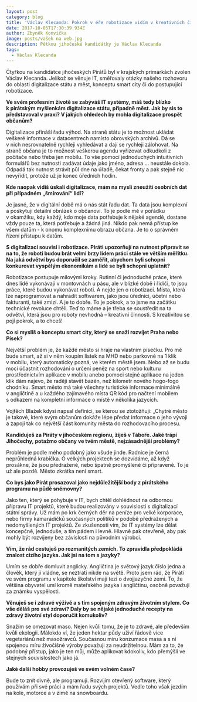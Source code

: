 ```yaml
---
layout: post
category: blog
title: 'Václav Klecanda: Pokrok v éře robotizace vidím v kreativních činnostech'
date: 2017-10-05T17:30:39.934Z
author: Zbyněk Konvička
image: posts/vašek na web.jpg
description: Pětkou jihočeské kandidátky je Václav Klecanda
tags:
  - Václav Klecanda
---
```


Čtyřkou na kandidátce jihočeských Pirátů byl
v krajských primárkách zvolen Václav Klecanda. Jelikož se věnuje IT,
směřovaly otázky našeho rozhovoru do oblasti digitalizace státu a měst,
konceptu smart city či do postupující robotizace.

**Ve svém profesním životě se zabýváš IT systémy, máš tedy blízko k pirátským
myšlenkám digitalizace státu, případně měst. Jak by sis to představoval
v praxi? V jakých ohledech by mohla digitalizace prospět občanům?**

Digitalizace přináší řadu výhod. Na straně státu je
to možnost ukládat veškeré informace v datacentrech namísto obrovských
archivů. Dá se v nich nesrovnatelně rychleji vyhledávat a dají se rychleji
zálohovat. Na straně občana je to možnost veškerou agendu vyřizovat
odkudkoli z počítače nebo třeba jen mobilu. To vše pomocí jednoduchých
intuitivních formulářů bez nutnosti zadávat údaje jako jméno, adresa … neustále
dokola. Odpadá tak nutnost strávit půl dne na úřadě, čekat fronty a pak stejně
nic nevyřídit, protože už je konec úředních hodin.

**Kde naopak vidíš úskalí digitalizace, mám na mysli zneužití osobních dat při případném „šmírování“ lidí?**

Je jasné, že v digitální době má o nás stát
řadu dat. Ta data jsou komplexní a poskytují detailní obrázek o občanovi. To je
podle mě v pořádku v okamžiku, kdy každý, kdo moje data potřebuje
k nějaké agendě, dostane vždy pouze ta, která potřebuje a žádná jiná.
Nikdo pak nemá přístup ke všem datům - k onomu komplexnímu obrazu občana.
Je to o správném řízení přístupu k datům.

**S digitalizací
souvisí i robotizace. Piráti upozorňují na nutnost připravit se na to, že
roboti budou brát velmi brzy lidem práci stále ve větším měřítku. Na jaká
odvětví bys doporučil se zaměřit, abychom byli schopni konkurovat vyspělým
ekonomikám a lidé se byli schopni uplatnit?**

Robotizace postupuje mílovými kroky. Rutinní či
jednoduché práce, které dnes lidé vykonávají v montovnách u pásu, ale
v blízké době i řidiči, to jsou práce, které budou vykonávat roboti. A
nejde jen o robotizaci. Místa, která lze naprogramovat a nahradit softwarem,
jako jsou úředníci, účetní nebo fakturanti, také zmizí. A je to dobře. To je
pokrok, a to jsme na začátku technické revoluce chtěli. Teď to máme a je třeba se
soustředit na ta odvětví, která jsou pro roboty nevhodná – kreativní činnosti.
S kreativitou se pojí pokrok, a to chceš!

**Co si myslíš o konceptu smart city, který se snaží rozvíjet Praha nebo Písek?**

Největší problém je, že každé město si hraje na
vlastním písečku. Pro mě bude smart, až si v něm koupím lístek na MHD nebo
parkovné na 1 klik v mobilu, který automaticky pozná, ve kterém městě
jsem. Nebo až se budu moci účastnit rozhodování o určení peněz na sport nebo
kulturu prostřednictvím aplikace v mobilu anebo pomoci stejné aplikace na
jeden klik dám najevo, že raději stavět bazén, než kilometr nového hogo-fogo
chodníku. Smart město má také všechny turistické informace minimálně
v angličtině a u každého zajímavého místa QR kód pro načtení mobilem
s odkazem na kompletní informace o místě v několika jazycích.

Vojtěch Blažek kdysi napsal definici, se kterou se ztotožňuji: „Chytré město je takové, které
svým občanům dokáže lépe předat informace o jeho vývoji a zapojí tak co
největší část komunity města do rozhodovacího procesu.

**Kandiduješ za Piráty v jihočeském regionu, žiješ v Táboře.
Jaké trápí Jihočechy, potažmo občany ve tvém městě, nejzásadnější problémy?**

Problém je podle mého podobný jako všude jinde. Radnice
je černá neprůhledná krabička. O velkých projektech se dozvídáme, až když
prosákne, že jsou předražené, nebo špatně promyšlené či připravené. To je už
ale pozdě. Město zkrátka není smart.

**Co bys jako Pirát prosazoval jako nejdůležitější body z pirátského programu
na půdě sněmovny?**

Jako ten, který se pohybuje v IT, bych chtěl
dohlédnout na odbornou přípravu IT projektů, které budou realizovány
v souvislosti s digitalizací státní správy. Už mám po krk černých děr
na peníze pro velké korporace, nebo firmy kamarádíčků současných politiků
v podobě předražených a nedomyšlených IT projektů. Ze zkušenosti vím, že
IT systémy lze dělat koncepčně, jednoduše, a tím pádem i levně. Hlavně pak
otevřeně, aby pak mohly být rozvíjeny bez závislosti na původním výrobci.

**Vím, že rád cestuješ po rozmanitých zemích.
To zpravidla předpokládá znalost cizího jazyka. Jak jsi na tom s jazyky?**

Umím se dobře domluvit anglicky. Angličtina je
světový jazyk číslo jedna a člověk, který jí vládne, se neztratí nikde
na světě. Proto jsem rád, že Piráti ve svém programu v kapitole školství
mají tezi o dvojjazyčné zemi. To, že většina obyvatel umí kromě mateřského
jazyka i angličtinu, osobně považuji za známku vyspělosti.

**Věnuješ se i zdravé výživě a s tím spojeným zdravým životním stylem.
Co vše děláš pro své zdraví?
Daly by se nějaké jednoduché recepty na zdravý životní styl doporučit komukoliv?**

Snažím se omezovat maso. Nejen kvůli tomu, že je to
zdravé, ale především kvůli ekologii. Málokdo ví, že jeden hektar půdy uživí
řádově více vegetariánů než masožravců. Současnou míru konzumace masa a
s ní spojenou míru živočišné výroby považuji za neudržitelnou. Mám za to,
že podobný přístup, jako je ten můj, může aplikovat kdokoliv, kdo přemýšlí ve
stejných souvislostech jako já.

**Jaké další hobby provozuješ ve svém volném čase?**

Bude to znít divně, ale programuji.
Rozvíjím otevřený software, který používám při své práci a mám řadu svých projektů.
Vedle toho však jezdím na kole, motorce a v zimě na snowboardu.
